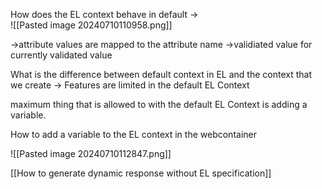 How does the EL context behave in default -> \
![[Pasted image 20240710110958.png]]

->attribute values are mapped to the attribute name
->validiated value for currently validated value

What is the difference between default context in EL and the context that we create ->
Features are limited in the default EL Context

maximum thing that is allowed to with the default EL Context  is adding a variable. 

How to add a variable to the EL context in the webcontainer

![[Pasted image 20240710112847.png]]

[[How to generate dynamic response without EL specification]]

